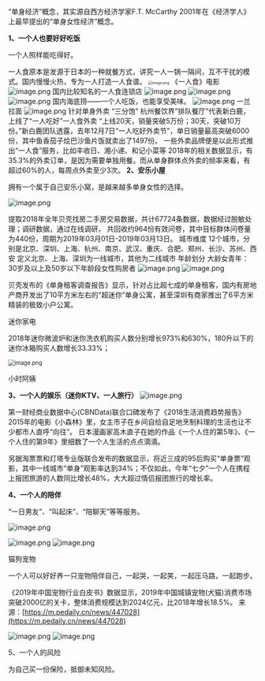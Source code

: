 “单身经济”概念，其实源自西方经济学家F.T. McCarthy 2001年在《经济学人》上最早提出的“单身女性经济”概念。

**1、一个人也要好好吃饭**

一个人照样能吃得好。

一人食原本是发源于日本的一种就餐方式，讲究一人一锅一隔间，互不干扰的模式。国内慢慢火热，专为一人打造一人食谱。
<img src="https://upload-images.jianshu.io/upload_images/8267841-9144241c848efb2a.png?imageMogr2/auto-orient/strip%7CimageView2/2/w/1240" alt="image.png" style="zoom: 50%;" />
《一人食》电影
![image.png](https://upload-images.jianshu.io/upload_images/8267841-d50a7cc9cf7f7a3b.png?imageMogr2/auto-orient/strip%7CimageView2/2/w/1240)
国内比较知名的一人食连锁店
![image.png](https://upload-images.jianshu.io/upload_images/8267841-11174db58db1d67d.png?imageMogr2/auto-orient/strip%7CimageView2/2/w/1240)
![image.png](https://upload-images.jianshu.io/upload_images/8267841-b708c88a4802f46b.png?imageMogr2/auto-orient/strip%7CimageView2/2/w/1240)
![image.png](https://upload-images.jianshu.io/upload_images/8267841-ee9b378a7e8a2ef2.png?imageMogr2/auto-orient/strip%7CimageView2/2/w/1240)
国内海底捞——一个人吃饭，也能享受美味。
![image.png](https://upload-images.jianshu.io/upload_images/8267841-07ba957aee3e6dc8.png?imageMogr2/auto-orient/strip%7CimageView2/2/w/1240)
一兰拉面
![image.png](https://upload-images.jianshu.io/upload_images/8267841-8f5f213bf215d5d7.png?imageMogr2/auto-orient/strip%7CimageView2/2/w/1240)
针对单身外卖
“三分饱”
杭州餐饮界“排队餐厅”代表新白鹿，上线了“一人吃好”一人食外卖
“上线20天，销量突破5万份；30天，突破10万份。”新白鹿团队透露，去年12月7日“一人吃好外卖节”，单日销量最高突破6000份，其中鱼香茄子烩巴沙鱼片饭就卖出了1497份。
一些外卖品牌便是以此形式推出“一人食”服务，比如丰收日、湘小递、和记小菜等
2018年的相关数据显示，有35.3%的外卖订单，是因为需要单独用餐。而从单身群体点外卖的频率来看，有超过60%的人，每周点外卖至少3次。
**2、安乐小屋**

拥有一个属于自己安乐小窝，是越来越多单身女性的选择。

![image.png](https://upload-images.jianshu.io/upload_images/8267841-8f6fcf628fa19cd0.png?imageMogr2/auto-orient/strip%7CimageView2/2/w/1240)

提取2018年全年贝壳找房二手房交易数据，共计67724条数据，数据经过脱敏处理；调研数据，通过在线调研，
共回收约964份有效问卷，其中目标群体问卷量为440份，周期为2019年03月01日-2019年03月13日。
城市维度
12个城市，分别是北京、深圳、上海、杭州、南京、武汉、重庆、合肥、郑州、长沙、苏州、西安
定义北京、上海、深圳为一线城市，其他为二线城市
年龄划分
大龄女青年：30岁及以上及50岁以下年龄段女性购房者
![image.png](https://upload-images.jianshu.io/upload_images/8267841-4b5fa7097649bc98.png?imageMogr2/auto-orient/strip%7CimageView2/2/w/1240)
![image.png](https://upload-images.jianshu.io/upload_images/8267841-3cd421f1f1da4f97.png?imageMogr2/auto-orient/strip%7CimageView2/2/w/1240)

贝壳发布的《单身租客调查报告》显示，针对占比超七成的单身租客，国内有房地产商开发出了10平方米左右的“超迷你”单身公寓，甚至深圳有商家推出了6平方米精装的极致小户公寓。

迷你家电

2018年迷你微波炉和迷你洗衣机购买人数分别增长973%和630%，180升以下的迷你冰箱购买人数增长33.33%；

<img src="https://upload-images.jianshu.io/upload_images/8267841-a96c1f79a4620fae.png?imageMogr2/auto-orient/strip%7CimageView2/2/w/1240" alt="image.png" style="zoom:80%;" />

小时阿姨

**3、一个人的娱乐（迷你KTV、一人旅行）**
![image.png](https://upload-images.jianshu.io/upload_images/8267841-2f6f6a225a92642a.png?imageMogr2/auto-orient/strip%7CimageView2/2/w/1240)

第一财经商业数据中心(CBNData)联合口碑发布了《2018生活消费趋势报告》
2015年的电影《小森林》里，女主市子在乡间自给自足地烹制料理的生活也让不少都市人直呼“向往”。
日本漫画家高木直子在她的作品《一个人住的第5年》、《一个人住的第9年》里细数了一个人生活的点点滴滴。

另据淘票票和灯塔专业版联合发布的数据显示，将近三成的95后购买“单身票”观影，其中一线城市“单身”观影率达到34%；不仅如此，今年“七夕”一个人在携程上报团旅游的人数同比增长48%，大大超过情侣报团旅行的增长率。

**4、一个人的陪伴**

“一日男友”、“叫起床”、“陪聊天”等等服务。

![image.png](https://upload-images.jianshu.io/upload_images/8267841-cb957993cce65660.png?imageMogr2/auto-orient/strip%7CimageView2/2/w/1240)



![image.png](https://upload-images.jianshu.io/upload_images/8267841-9b9f248a755678d2.png?imageMogr2/auto-orient/strip%7CimageView2/2/w/1240)
![image.png](https://upload-images.jianshu.io/upload_images/8267841-2cd17b73191ce113.png?imageMogr2/auto-orient/strip%7CimageView2/2/w/1240)

猫狗宠物

一个人可以好好养一只宠物陪伴自己，一起哭，一起笑，一起压马路，一起跑步。

《2019年中国宠物行业白皮书》数据显示，2019年中国城镇宠物(犬猫)消费市场突破2000亿的关卡，整体消费规模达到2024亿元，比2018年增长18.5%。
来源：[https://m.pedaily.cn/news/447028](https://m.pedaily.cn/news/447028)

![image.png](https://upload-images.jianshu.io/upload_images/8267841-b8460bf47208e9de.png?imageMogr2/auto-orient/strip%7CimageView2/2/w/1240)
![image.png](https://upload-images.jianshu.io/upload_images/8267841-7601a6d40c28648b.png?imageMogr2/auto-orient/strip%7CimageView2/2/w/1240)

5、一个人的风险

为自己买一份保险，抵御未知风险。